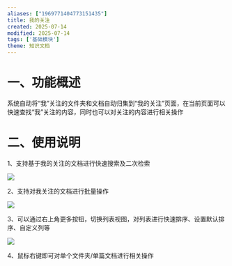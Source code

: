 ```yaml
---
aliases: ["1969771404773151435"]
title: 我的关注
created: 2025-07-14
modified: 2025-07-14
tags: ['基础模块']
theme: 知识文档
---
```


# 一、**功能概述**

系统自动将“我”关注的文件夹和文档自动归集到“我的关注”页面，在当前页面可以快速查找“我”关注的内容，同时也可以对关注的内容进行相关操作

# 二、**使用说明**

1、支持基于我的关注的文档进行快速搜索及二次检索

![](https://myhelpdoc.oss-cn-heyuan.aliyuncs.com/mdimages/ee7e1794b3bbf30e00e8a8957114559d.jpg)

2、支持对我关注的文档进行批量操作

![](https://myhelpdoc.oss-cn-heyuan.aliyuncs.com/mdimages/93e6520e7c9f18b72261c97779c43f8c.jpg)

3、可以通过右上角更多按钮，切换列表视图，对列表进行快速排序、设置默认排序、自定义列等

![](https://myhelpdoc.oss-cn-heyuan.aliyuncs.com/mdimages/b43b78960cb96021cf3fdc462d877ad8.jpg)

4、鼠标右键即可对单个文件夹/单篇文档进行相关操作

